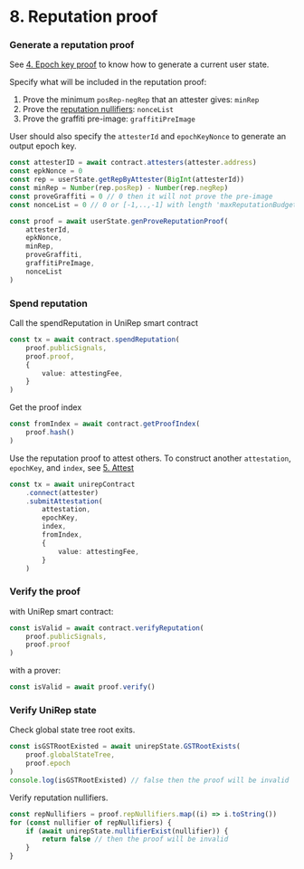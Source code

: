# 8. Reputation proof

### Generate a reputation proof

See [4. Epoch key proof](4.-epoch-key-proof.md#4.-generate-current-user-state) to know how to generate a current user state.

Specify what will be included in the reputation proof:

1. Prove the minimum `posRep-negRep` that an attester gives: `minRep`
2. Prove the [reputation nullifiers](../../protocol/glossary/nullifiers.md#reputation-nullifiers): `nonceList`
3. Prove the graffiti pre-image: `graffitiPreImage`

User should also specify the `attesterId` and `epochKeyNonce` to generate an output epoch key.

```typescript
const attesterID = await contract.attesters(attester.address)
const epkNonce = 0
const rep = userState.getRepByAttester(BigInt(attesterId))
const minRep = Number(rep.posRep) - Number(rep.negRep)
const proveGraffiti = 0 // 0 then it will not prove the pre-image
const nonceList = 0 // 0 or [-1,..,-1] with length 'maxReputationBudget' means the proof will not generate reputation nullifiers.

const proof = await userState.genProveReputationProof(
    attesterId,
    epkNonce,
    minRep,
    proveGraffiti,
    graffitiPreImage,
    nonceList
)
```

### Spend reputation

Call the spendReputation in UniRep smart contract

```typescript
const tx = await contract.spendReputation(
    proof.publicSignals,
    proof.proof,
    {
        value: attestingFee,
    }
)
```

Get the proof index

```typescript
const fromIndex = await contract.getProofIndex(
    proof.hash()
)
```

Use the reputation proof to attest others. To construct another `attestation`, `epochKey`, and `index`, see [5. Attest](5.-attest.md)

```typescript
const tx = await unirepContract
    .connect(attester)
    .submitAttestation(
        attestation, 
        epochKey, 
        index, 
        fromIndex, 
        {
            value: attestingFee,
        }
    )
```

### Verify the proof

with UniRep smart contract:

```typescript
const isValid = await contract.verifyReputation(
    proof.publicSignals,
    proof.proof
)
```

with a prover:

```typescript
const isValid = await proof.verify()
```

### Verify UniRep state

Check global state tree root exits.

```typescript
const isGSTRootExisted = await unirepState.GSTRootExists(
    proof.globalStateTree,
    proof.epoch
)
console.log(isGSTRootExisted) // false then the proof will be invalid
```

Verify reputation nullifiers.

```typescript
const repNullifiers = proof.repNullifiers.map((i) => i.toString())
for (const nullifier of repNullifiers) {
    if (await unirepState.nullifierExist(nullifier)) {
        return false // then the proof will be invalid
    }
}
```
